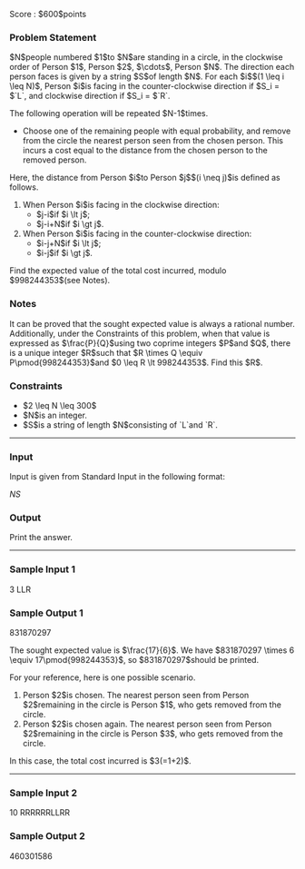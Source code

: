 
<div>

<span>

<span>

<p>
Score : $600$points
</p>

<div>

<section>

### **Problem Statement**

<p>
$N$people numbered $1$to $N$are standing in a circle, in the clockwise order of Person $1$, Person $2$, $\cdots$, Person $N$.
The direction each person faces is given by a string $S$of length $N$. For each $i$$(1 \leq i \leq N)$, Person $i$is facing in the counter-clockwise direction if $S_i = $`L`, and clockwise direction if $S_i = $`R`. 
</p>

<p>
The following operation will be repeated $N-1$times.
</p>

<ul>

<li>
Choose one of the remaining people with equal probability, and remove from the circle the nearest person seen from the chosen person.
This incurs a cost equal to the distance from the chosen person to the removed person.
</li>

</ul>

<p>
Here, the distance from Person $i$to Person $j$$(i \neq j)$is defined as follows.
</p>

<ol>

<li>
When Person $i$is facing in the clockwise direction:
<ul>

<li>
$j-i$if $i \lt j$;
</li>

<li>
$j-i+N$if $i \gt j$.
</li>

</ul>

</li>

<li>
When Person $i$is facing in the counter-clockwise direction:
<ul>

<li>
$i-j+N$if $i \lt j$;
</li>

<li>
$i-j$if $i \gt j$.
</li>

</ul>

</li>

</ol>

<p>
Find the expected value of the total cost incurred, modulo $998244353$(see Notes).
</p>

</section>

</div>

<div>

<section>

### **Notes**

<p>
It can be proved that the sought expected value is always a rational number. Additionally, under the Constraints of this problem, when that value is expressed as $\frac{P}{Q}$using two coprime integers $P$and $Q$, there is a unique integer $R$such that $R \times Q \equiv P\pmod{998244353}$and $0 \leq R \lt 998244353$. Find this $R$.
</p>

</section>

</div>

<div>

<section>

### **Constraints**

<ul>

<li>
$2 \leq N \leq 300$
</li>

<li>
$N$is an integer.
</li>

<li>
$S$is a string of length $N$consisting of `L`and `R`.
</li>

</ul>

</section>

</div>

---

<div>

<div>

<section>

### **Input**

<p>
Input is given from Standard Input in the following format:
</p>

<div>

$N$$S$
</div>

</section>

</div>

<div>

<section>

### **Output**

<p>
Print the answer.
</p>

</section>

</div>

</div>

---

<div>

<section>

### **Sample Input 1**

<div>

3
LLR

</div>

</section>

</div>

<div>

<section>

### **Sample Output 1**

<div>

831870297

</div>

<p>
The sought expected value is $\frac{17}{6}$. We have $831870297 \times 6 \equiv 17\pmod{998244353}$, so $831870297$should be printed.
</p>

<p>
For your reference, here is one possible scenario.
</p>

<ol>

<li>
Person $2$is chosen. The nearest person seen from Person $2$remaining in the circle is Person $1$, who gets removed from the circle.
</li>

<li>
Person $2$is chosen again. The nearest person seen from Person $2$remaining in the circle is Person $3$, who gets removed from the circle.
</li>

</ol>

<p>
In this case, the total cost incurred is $3(=1+2)$.
</p>

</section>

</div>

---

<div>

<section>

### **Sample Input 2**

<div>

10
RRRRRRLLRR

</div>

</section>

</div>

<div>

<section>

### **Sample Output 2**

<div>

460301586

</div>

</section>

</div>

</span>

</span>

</div>
